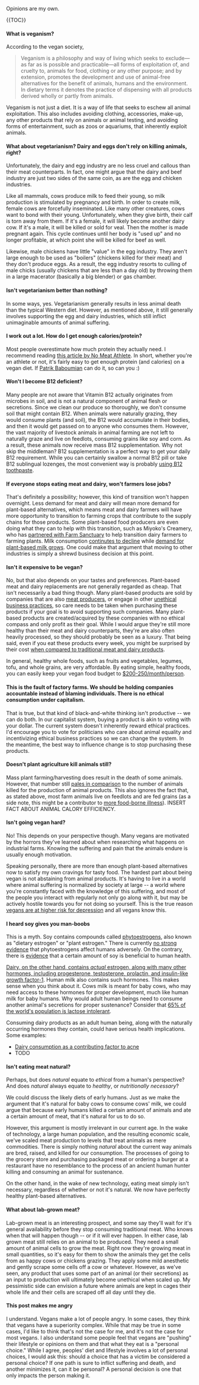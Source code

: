 Opinions are my own.

{{TOC}}

#### What is veganism?
According to the vegan society, 

>Veganism is a philosophy and way of living which seeks to exclude—as far as is possible and practicable—all forms of exploitation of, and cruelty to, animals for food, clothing or any other purpose; and by extension, promotes the development and use of animal-free alternatives for the benefit of animals, humans and the environment. In dietary terms it denotes the practice of dispensing with all products derived wholly or partly from animals.

Veganism is not just a diet. It is a way of life that seeks to eschew all animal exploitation. This also includes avoiding clothing, accessories, make-up, any other products that rely on animals or animal testing, and avoiding forms of entertainment, such as zoos or aquariums, that inherently exploit animals.

#### What about vegetarianism? Dairy and eggs don't rely on killing animals, right?
Unfortunately, the dairy and egg industry are no less cruel and callous than their meat counterparts. In fact, one might argue that the dairy and beef industry are just two sides of the same coin, as are the egg and chicken industries. 

Like all mammals, cows produce milk to feed their young, so milk production is stimulated by pregnancy and birth. In order to create milk, female cows are forcefully inseminated. Like many other creatures, cows want to bond with their young. Unfortunately, when they give birth, their calf is torn away from them. If it's a female, it will likely become another dairy cow. If it's a male, it will be killed or sold for veal. Then the mother is made pregnant again. This cycle continues until her body is "used up" and no longer profitable, at which point she will be killed for beef as well.

Likewise, male chickens have little "value" in the egg industry. They aren't large enough to be used as "boilers" (chickens killed for their meat) and they don't produce eggs. As a result, the egg industry resorts to culling of male chicks (usually chickens that are less than a day old) by throwing them in a large macerator (basically a big blender) or gas chamber.

#### Isn't vegetarianism better than nothing?
In some ways, yes. Vegetarianism generally results in less animal death than the typical Western diet. However, as mentioned above, it still generally involves supporting the egg and dairy industries, which still inflict unimaginable amounts of animal suffering.

#### I work out a lot. How do I get enough calories/protein?
Most people overestimate how much protein they actually need. I recommend reading [this article by No Meat Athlete](https://www.nomeatathlete.com/protein-for-athletes/). In short, whether you're an athlete or not, it's fairly easy to get enough protein (and calories) on a vegan diet. If [Patrik Baboumian](https://en.wikipedia.org/wiki/Patrik_Baboumian) can do it, so can you :)

#### Won't I become B12 deficient? 
Many people are not aware that Vitamin B12 actually originates from microbes in soil, and is not a natural component of animal flesh or secretions. Since we clean our produce so thoroughly, we don't consume soil that might contain B12. When animals were naturally grazing, they would consume plants (and soil), the B12 would accumulate in their bodies, and then it would get passed on to anyone who consumes them. However, the vast majority of livestock animals in animal farming are not left to naturally graze and live on feedlots, consuming grains like soy and corn. As a result, these animals now receive mass B12 supplementation. Why not skip the middleman? B12 supplementation is a perfect way to get your daily B12 requirement. While you can certainly swallow a normal B12 pill or take B12 sublingual lozenges, the most convenient way is probably [using B12 toothpaste](https://veganhealth.org/vitamin-b12-fortified-toothpaste/).

#### If everyone stops eating meat and dairy, won't farmers lose jobs?
That's definitely a possibility; however, this kind of transition won't happen overnight. Less demand for meat and dairy will mean more demand for plant-based alternatives, which means meat and dairy farmers will have more opportunity to transition to farming crops that contribute to the supply chains for those products. Some plant-based food producers are even doing what they can to help with this transition, such as Miyoko's Creamery, who has [partnered with Farm Sanctuary](https://www.fastcompany.com/90737927/this-plant-based-company-wants-to-help-dairy-farmers-pivot-from-cows-to-crops) to help transition dairy farmers to farming plants. Milk consumption [continutes to decline](https://www.cbsnews.com/news/milk-consumption-dairy-farmers/) while [demand for plant-based milk grows](https://www.gminsights.com/industry-analysis/plant-milk-market). One could make that argument that moving to other industries is simply a shrewd business decision at this point.

#### Isn't it expensive to be vegan?
No, but that also depends on your tastes and preferences. Plant-based meat and dairy replacements are not generally regarded as cheap. That isn't necessarily a bad thing though. Many plant-based products are sold by companies that are also [meat producers](https://www.reuters.com/article/us-lightlifefoods-m-a-maple-leaf-foods-idUSKBN1602M5), or engage in other [unethical business practices](https://www.foodbev.com/news/nestle-usa-agrees-deal-for-meat-alternatives-brand-sweet-earth/), so care needs to be taken when purchasing these products if your goal is to avoid supporting such companies. Many plant-based products are created/acquired by these companies with no ethical compass and only profit as their goal. While I would argue they're still more healthy than their meat and dairy counterparts, they're are also often heavily processed, so they should probably be seen as a luxury. That being said, even if you eat these products every week, you might be surprised by their cost [when compared to traditional meat and dairy products](https://www.moneyunder30.com/true-cost-of-going-vegan). 

In general, healthy whole foods, such as fruits and vegetables, legumes, tofu, and whole grains, are very affordable. By eating simple, healthy foods, you can easily keep your vegan food budget to [$200-250/month/person](https://www.iamgoingvegan.com/cost-of-being-vegan/).

#### This is the fault of factory farms. We should be holding companies accountable instead of blaming individuals. There is no ethical consumption under capitalism.
That is true, but that kind of black-and-white thinking isn't productive -- we can do both. In our capitalist system, buying a product is akin to voting with your dollar. The current system doesn't inherently reward ethical practices. I'd encourage you to vote for politicians who care about animal equality and incentivizing ethical business practices so we can change the system. In the meantime, the best way to influence change is to stop purchasing these products. 

#### Doesn't plant agriculture kill animals still?
Mass plant farming/harvesting does result in the death of some animals. However, that number still [pales in comparison](https://animalvisuals.org/projects/1mc/) to the number of animals killed for the production of animal products. This also ignores the fact that, as stated above, most farm animals live on feedlots and are fed grains (as a side note, this might be a contributor to [more food-borne illness](https://pubmed.ncbi.nlm.nih.gov/9733511/)). INSERT FACT ABOUT ANIMAL CALORY EFFICIENCY.

#### Isn't going vegan hard?
No! This depends on your perspective though. Many vegans are motivated by the horrors they've learned about when researching what happens on industrial farms. Knowing the suffering and pain that the animals endure is usually enough motivation. 

Speaking personally, there are more than enough plant-based alternatives now to satisfy my own cravings for tasty food. The hardest part about being vegan is not abstaining from animal products. It's having to live in a world where animal suffering is normalized by society at large -- a world where you're constantly faced with the knowledge of this suffering, and most of the people you interact with regularly not only go along with it, but may be actively hostile towards you for not doing so yourself. This is the true reason [vegans are at higher risk for depression](https://pubmed.ncbi.nlm.nih.gov/32483598/) and all vegans know this.

#### I heard soy gives you man-boobs
This is a myth. Soy contains compounds called [phytoestrogens](https://en.wikipedia.org/wiki/Phytoestrogen#Effects_on_humans), also known as "dietary estrogen" or "plant estrogen." There is currently [no strong evidence](https://www.healthline.com/nutrition/phytoestrogens-and-men#TOC_TITLE_HDR_3) that phytoestrogens affect humans adversely. On the contrary, there is [evidence](https://nutritionfacts.org/2019/11/21/how-phytoestrogens-can-have-anti-estrogenic-effects/) that a certain amount of soy is beneficial to human health.

[Dairy, on the other hand, contains _actual_ estrogen, along with many other hormones, including progesterone, testosterone, prolactin, and insulin-like growth factor-1](https://www.ncbi.nlm.nih.gov/pmc/articles/PMC4524299/). Human milk also contains such hormones. This makes sense when you think about it. Cows milk is meant for baby cows, who may need access to these hormones for proper development, much like human milk for baby humans. Why would adult human beings need to consume another animal's secretions for proper sustenance? Consider that [65% of the world's population is lactose intolerant](https://worldpopulationreview.com/country-rankings/lactose-intolerance-by-country).

Consuming dairy products as an adult human being, along with the naturally occurring hormones they contain, could have serious health implications. Some examples:

* [Dairy consumption as a contributing factor to acne](https://www.ncbi.nlm.nih.gov/pmc/articles/PMC7847434/)
* TODO

#### Isn't eating meat natural?
Perhaps, but does _natural_ equate to _ethical_ from a human's perspective? And does _natural_ always equate to _healthy_, or _nutritionally necessary_?

We could discuss the likely diets of early humans. Just as we make the argument that it's natural for baby cows to consume cows' milk, we could argue that because early humans killed a certain amount of animals and ate a certain amount of meat, that it's natural for us to do so.

However, this argument is mostly irrelevant in our current age. In the wake of technology, a large human population, and the resulting economic scale, we've scaled meat production to levels that treat animals as mere commodities. There is simply nothing _natural_ about the current way animals are bred, raised, and killed for our consumption. The processes of going to the grocery store and purchasing packaged meat or ordering a burger at a restaurant have no resemblance to the process of an ancient human hunter killing and consuming an animal for sustenance.

On the other hand, in the wake of new technology, eating meat simply isn't necessary, regardless of whether or not it's natural. We now have perfectly healthy plant-based alternatives.

#### What about lab-grown meat?
Lab-grown meat is an interesting prospect, and some say they'll wait for it's general availability before they stop consuming traditional meat. Who knows when that will happen though -- or if it will ever happen. In either case, lab grown meat still relies on an animal to be produced. They need a small amount of animal cells to grow the meat. Right now they're growing meat in small quantities, so it's easy for them to show the animals they get the cells from as happy cows or chickens grazing. They apply some mild anesthetic and gently scrape some cells off a cow or whatever. However, as we've seen, any product that uses some part of an animal (or their secretions) as an input to production will ultimately become unethical when scaled up. My pessimistic side can envision a future where animals are kept in cages their whole life and their cells are scraped off all day until they die.

#### This post makes me angry
I understand. Vegans make a lot of people angry. In some cases, they think that vegans have a superiority complex. While that may be true in some cases, I'd like to think that's not the case for me, and it's not the case for most vegans. I also understand some people feel that vegans are "pushing" their lifestyle or opinions on them and that what they eat is a "personal choice." While I agree, peoples' diet and lifestyle involves a lot of personal choices, I would ask this: should a choice that has a victim be considered a personal choice? If one path is sure to inflict suffering and death, and another minimizes it, can it be personal? A personal decision is one that only impacts the person making it.